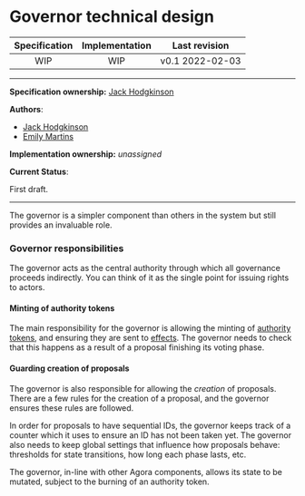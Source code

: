 # Governor technical design

| Specification | Implementation    | Last revision |
|:-----------:|:--------------:|:-------------:|
| WIP         |  WIP           | v0.1 2022-02-03 |

---

**Specification ownership:** [Jack Hodgkinson]

**Authors**:

-   [Jack Hodgkinson]
-   [Emily Martins]

**Implementation ownership:** _unassigned_

[Jack Hodgkinson]: https://github.com/jhodgdev

[Emily Martins]: https://github.com/emiflake

**Current Status**:

First draft.

---

The governor is a simpler component than others in the system but still provides an invaluable role.

### Governor responsibilities

The governor acts as the central authority through which all governance proceeds indirectly. You can think of it as the single point for issuing rights to actors.

#### Minting of authority tokens

The main responsibility for the governor is allowing the minting of [authority tokens](authority-tokens.md), and ensuring they are sent to [effects](effects.md). The governor needs to check that this happens as a result of a proposal finishing its voting phase.

#### Guarding creation of proposals

The governor is also responsible for allowing the _creation_ of proposals. There are a few rules for the creation of a proposal, and the governor ensures these rules are followed.

In order for proposals to have sequential IDs, the governor keeps track of a counter which it uses to ensure an ID has not been taken yet. The governor also needs to keep global settings that influence how proposals behave: thresholds for state transitions, how long each phase lasts, etc.

The governor, in-line with other Agora components, allows its state to be mutated, subject to the burning of an authority token.
